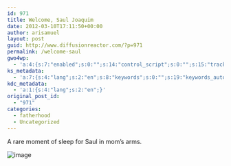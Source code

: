 ```yaml
---
id: 971
title: Welcome, Saul Joaquim
date: 2012-03-10T17:11:50+00:00
author: arisamuel
layout: post
guid: http://www.diffusionreactor.com/?p=971
permalink: /welcome-saul
gwo4wp:
  - 'a:4:{s:7:"enabled";s:0:"";s:14:"control_script";s:0:"";s:15:"tracking_script";s:0:"";s:17:"conversion_script";s:0:"";}'
ks_metadata:
  - 'a:7:{s:4:"lang";s:2:"en";s:8:"keywords";s:0:"";s:19:"keywords_autoupdate";s:1:"1";s:11:"description";s:0:"";s:22:"description_autoupdate";s:1:"1";s:5:"title";s:0:"";s:6:"robots";s:12:"index,follow";}'
kdc_metadata:
  - 'a:1:{s:4:"lang";s:2:"en";}'
original_post_id:
  - "971"
categories:
  - fatherhood
  - Uncategorized
---
```

A rare moment of sleep for Saul in mom&#8217;s arms.

<img style="display:block;margin-right:auto;margin-left:auto;" src="https://i2.wp.com/www.diffusionreactor.com/wp-content/uploads/2012/03/wpid-IMG_20120303_235953.jpg?w=840" alt="image" data-recalc-dims="1" />

&nbsp;